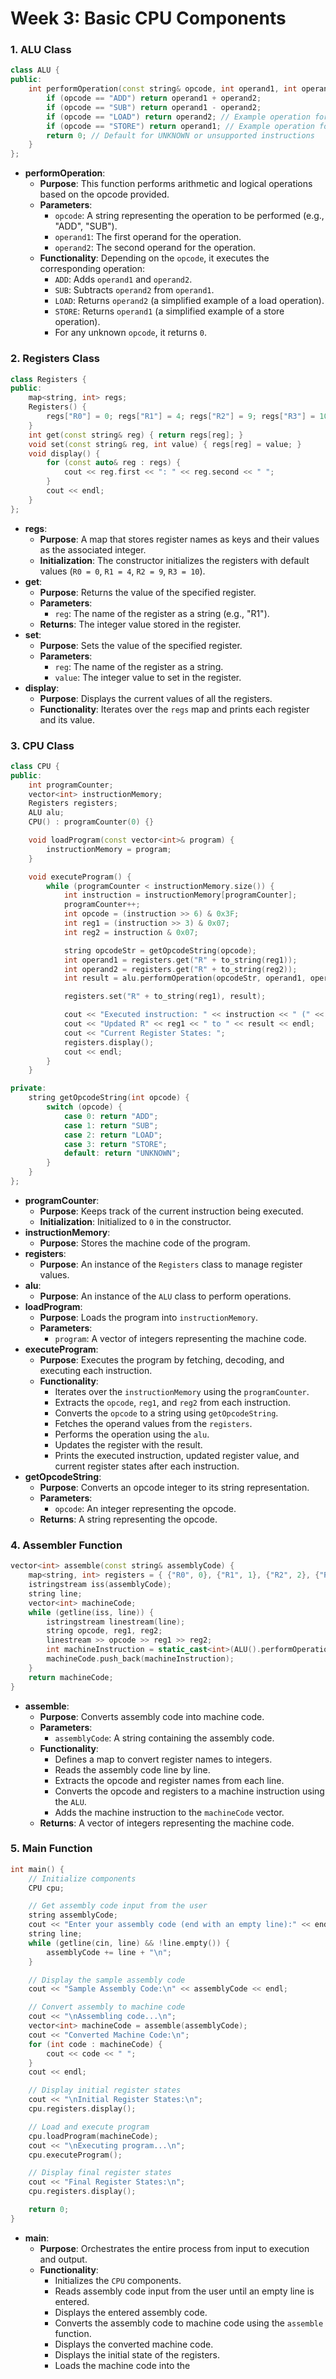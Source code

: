 # Week 3: Basic CPU Components

### 1. ALU Class
```cpp
class ALU {
public:
    int performOperation(const string& opcode, int operand1, int operand2) {
        if (opcode == "ADD") return operand1 + operand2;
        if (opcode == "SUB") return operand1 - operand2;
        if (opcode == "LOAD") return operand2; // Example operation for LOAD
        if (opcode == "STORE") return operand1; // Example operation for STORE
        return 0; // Default for UNKNOWN or unsupported instructions
    }
};
```
- **performOperation**:
  - **Purpose**: This function performs arithmetic and logical operations based on the opcode provided.
  - **Parameters**:
    - `opcode`: A string representing the operation to be performed (e.g., "ADD", "SUB").
    - `operand1`: The first operand for the operation.
    - `operand2`: The second operand for the operation.
  - **Functionality**: Depending on the `opcode`, it executes the corresponding operation:
    - `ADD`: Adds `operand1` and `operand2`.
    - `SUB`: Subtracts `operand2` from `operand1`.
    - `LOAD`: Returns `operand2` (a simplified example of a load operation).
    - `STORE`: Returns `operand1` (a simplified example of a store operation).
    - For any unknown `opcode`, it returns `0`.

### 2. Registers Class
```cpp
class Registers {
public:
    map<string, int> regs;
    Registers() {
        regs["R0"] = 0; regs["R1"] = 4; regs["R2"] = 9; regs["R3"] = 10;
    }
    int get(const string& reg) { return regs[reg]; }
    void set(const string& reg, int value) { regs[reg] = value; }
    void display() {
        for (const auto& reg : regs) {
            cout << reg.first << ": " << reg.second << " ";
        }
        cout << endl;
    }
};
```
- **regs**:
  - **Purpose**: A map that stores register names as keys and their values as the associated integer.
  - **Initialization**: The constructor initializes the registers with default values (`R0 = 0`, `R1 = 4`, `R2 = 9`, `R3 = 10`).
- **get**:
  - **Purpose**: Returns the value of the specified register.
  - **Parameters**:
    - `reg`: The name of the register as a string (e.g., "R1").
  - **Returns**: The integer value stored in the register.
- **set**:
  - **Purpose**: Sets the value of the specified register.
  - **Parameters**:
    - `reg`: The name of the register as a string.
    - `value`: The integer value to set in the register.
- **display**:
  - **Purpose**: Displays the current values of all the registers.
  - **Functionality**: Iterates over the `regs` map and prints each register and its value.

### 3. CPU Class
```cpp
class CPU {
public:
    int programCounter;
    vector<int> instructionMemory;
    Registers registers;
    ALU alu;
    CPU() : programCounter(0) {}

    void loadProgram(const vector<int>& program) {
        instructionMemory = program;
    }

    void executeProgram() {
        while (programCounter < instructionMemory.size()) {
            int instruction = instructionMemory[programCounter];
            programCounter++;
            int opcode = (instruction >> 6) & 0x3F;
            int reg1 = (instruction >> 3) & 0x07;
            int reg2 = instruction & 0x07;

            string opcodeStr = getOpcodeString(opcode);
            int operand1 = registers.get("R" + to_string(reg1));
            int operand2 = registers.get("R" + to_string(reg2));
            int result = alu.performOperation(opcodeStr, operand1, operand2);

            registers.set("R" + to_string(reg1), result);

            cout << "Executed instruction: " << instruction << " (" << opcodeStr << " R" << reg1 << " R" << reg2 << ")" << endl;
            cout << "Updated R" << reg1 << " to " << result << endl;
            cout << "Current Register States: ";
            registers.display();
            cout << endl;
        }
    }

private:
    string getOpcodeString(int opcode) {
        switch (opcode) {
            case 0: return "ADD";
            case 1: return "SUB";
            case 2: return "LOAD";
            case 3: return "STORE";
            default: return "UNKNOWN";
        }
    }
};
```
- **programCounter**:
  - **Purpose**: Keeps track of the current instruction being executed.
  - **Initialization**: Initialized to `0` in the constructor.
- **instructionMemory**:
  - **Purpose**: Stores the machine code of the program.
- **registers**:
  - **Purpose**: An instance of the `Registers` class to manage register values.
- **alu**:
  - **Purpose**: An instance of the `ALU` class to perform operations.
- **loadProgram**:
  - **Purpose**: Loads the program into `instructionMemory`.
  - **Parameters**:
    - `program`: A vector of integers representing the machine code.
- **executeProgram**:
  - **Purpose**: Executes the program by fetching, decoding, and executing each instruction.
  - **Functionality**:
    - Iterates over the `instructionMemory` using the `programCounter`.
    - Extracts the `opcode`, `reg1`, and `reg2` from each instruction.
    - Converts the `opcode` to a string using `getOpcodeString`.
    - Fetches the operand values from the `registers`.
    - Performs the operation using the `alu`.
    - Updates the register with the result.
    - Prints the executed instruction, updated register value, and current register states after each instruction.
- **getOpcodeString**:
  - **Purpose**: Converts an opcode integer to its string representation.
  - **Parameters**:
    - `opcode`: An integer representing the opcode.
  - **Returns**: A string representing the opcode.

### 4. Assembler Function
```cpp
vector<int> assemble(const string& assemblyCode) {
    map<string, int> registers = { {"R0", 0}, {"R1", 1}, {"R2", 2}, {"R3", 3} };
    istringstream iss(assemblyCode);
    string line;
    vector<int> machineCode;
    while (getline(iss, line)) {
        istringstream linestream(line);
        string opcode, reg1, reg2;
        linestream >> opcode >> reg1 >> reg2;
        int machineInstruction = static_cast<int>(ALU().performOperation(opcode, registers[reg1], registers[reg2])) << 6 | registers[reg1] << 3 | registers[reg2];
        machineCode.push_back(machineInstruction);
    }
    return machineCode;
}
```
- **assemble**:
  - **Purpose**: Converts assembly code into machine code.
  - **Parameters**:
    - `assemblyCode`: A string containing the assembly code.
  - **Functionality**:
    - Defines a map to convert register names to integers.
    - Reads the assembly code line by line.
    - Extracts the opcode and register names from each line.
    - Converts the opcode and registers to a machine instruction using the `ALU`.
    - Adds the machine instruction to the `machineCode` vector.
  - **Returns**: A vector of integers representing the machine code.

### 5. Main Function
```cpp
int main() {
    // Initialize components
    CPU cpu;

    // Get assembly code input from the user
    string assemblyCode;
    cout << "Enter your assembly code (end with an empty line):" << endl;
    string line;
    while (getline(cin, line) && !line.empty()) {
        assemblyCode += line + "\n";
    }

    // Display the sample assembly code
    cout << "Sample Assembly Code:\n" << assemblyCode << endl;

    // Convert assembly to machine code
    cout << "\nAssembling code...\n";
    vector<int> machineCode = assemble(assemblyCode);
    cout << "Converted Machine Code:\n";
    for (int code : machineCode) {
        cout << code << " ";
    }
    cout << endl;

    // Display initial register states
    cout << "\nInitial Register States:\n";
    cpu.registers.display();

    // Load and execute program
    cpu.loadProgram(machineCode);
    cout << "\nExecuting program...\n";
    cpu.executeProgram();

    // Display final register states
    cout << "Final Register States:\n";
    cpu.registers.display();

    return 0;
}
```
- **main**:
  - **Purpose**: Orchestrates the entire process from input to execution and output.
  - **Functionality**:
    - Initializes the `CPU` components.
    - Reads assembly code input from the user until an empty line is entered.
    - Displays the entered assembly code.
    - Converts the assembly code to machine code using the `assemble` function.
    - Displays the converted machine code.
    - Displays the initial state of the registers.
    - Loads the machine code into the
